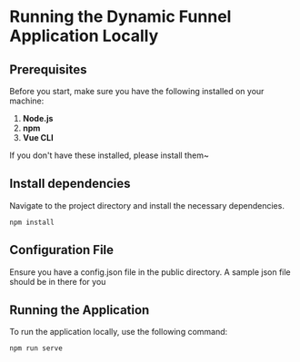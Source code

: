 # Running the Dynamic Funnel Application Locally

## Prerequisites

Before you start, make sure you have the following installed on your machine:

1. **Node.js** 
2. **npm** 
3. **Vue CLI** 

If you don't have these installed, please install them~

## Install dependencies

Navigate to the project directory and install the necessary dependencies.

```npm install```

## Configuration File
Ensure you have a config.json file in the public directory. A sample json file should be in there for you

## Running the Application
To run the application locally, use the following command:

```npm run serve```